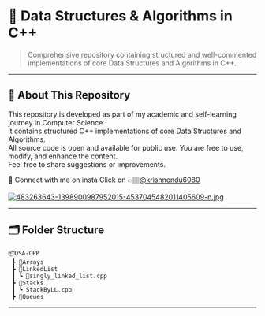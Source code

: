 # 🚀 Data Structures & Algorithms in C++

> Comprehensive repository containing structured and well-commented implementations of core Data Structures and Algorithms in C++.

---

## 📘 About This Repository

This repository is developed as part of my academic and self-learning journey in Computer Science.<br>
it contains structured C++ implementations of core Data Structures and Algorithms.
<br>All source code is open and available for public use.
You are free to use, modify, and enhance the content.
<br>Feel free to share suggestions or improvements.

📩 Connect with me on insta Click on 👉🏽[@krishnendu6080](https://www.instagram.com/krishnendu6080)<br><br>[![483263643-1398900987952015-4537045482011405609-n.jpg](https://i.postimg.cc/v8thdLQ7/483263643-1398900987952015-4537045482011405609-n.jpg)](https://postimg.cc/LhhLtPgh)

---
## 🗂️ Folder Structure
`````
📦DSA-CPP
 ┣ 📂Arrays
 ┣ 📂LinkedList
 ┃ ┗ 📜singly_linked_list.cpp
 ┣ 📂Stacks
 ┃ ┗ StackByLL.cpp
 ┣ 📂Queues
`````
----
